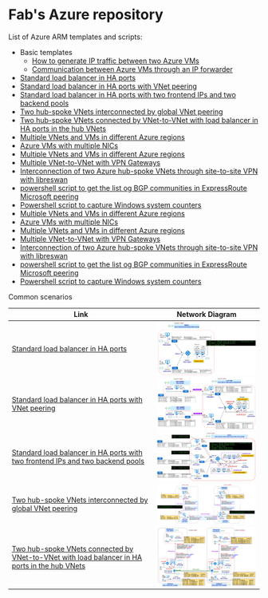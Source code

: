 <properties
   pageTitle="Examples of Azure ARM templates and scripts"
   description="Examples of Azure ARM templates and scripts"
   services=""
   documentationCenter="na"
   authors="fabferri"
   manager=""
   editor=""/>

<tags
   ms.service="Configuration-Example-Azure"
   ms.devlang="na"
   ms.topic="article"
   ms.tgt_pltfrm="na"
   ms.workload="na"
   ms.date="21/11/2016"
   ms.author="fabferri" />

# Fab's Azure repository
List of Azure ARM templates and scripts:
* Basic templates
   * [How to generate IP traffic between two Azure VMs](./00-traffic-between-2vms/)
   * [Communication between Azure VMs through an IP forwarder](./01-ip-forwarding/)
* [Standard load balancer in HA ports](./02-ilb-ha-ports-1vnet/)
* [Standard load balancer in HA ports with VNet peering](./02-ilb-ha-ports-vnetpeering/)
* [Standard load balancer in HA ports with two frontend IPs and two backend pools](./02-ilb-ha-ports-2frontend-2backendpools)
* [Two hub-spoke VNets interconnected by global VNet peering](./02-01-vnet-peering-2hubspoke)
* [Two hub-spoke VNets connected by VNet-to-VNet with load balancer in HA ports in the hub VNets](./02-03-vnet-peering-2hubspoke-ilb-vpn)
* [Multiple VNets and VMs in different Azure regions](./02-multiple-vnets-vms/)
* [Azure VMs with multiple NICs](./02-vms-multiple-nics-01/README.md)
* [Multiple VNets and VMs in different Azure regions](./02-multiple-vnets-vms/)
* [Multiple VNet-to-VNet with VPN Gateways](./vnet-2-vnet-vpn/README.md)
* [Interconnection of two Azure hub-spoke VNets through site-to-site VPN with libreswan](./02-vpn-libreswan/)
* [powershell script to get the list og BGP communities in ExpressRoute Microsoft peering](./ExpressRoute-MS-Peering-BGPCommunity/)
* [Powershell script to capture Windows system counters](./win-sys-counters/)
* [Multiple VNets and VMs in different Azure regions](./01-multiple-vnets-vms/)
* [Azure VMs with multiple NICs](./01-vms-multiple-nics-01/README.md)
* [Multiple VNets and VMs in different Azure regions](./01-multiple-vnets-vms/)
* [Multiple VNet-to-VNet with VPN Gateways](./vnet-2-vnet-vpn/README.md)
* [Interconnection of two Azure hub-spoke VNets through site-to-site VPN with libreswan](./02-vpn-libreswan/)
* [powershell script to get the list og BGP communities in ExpressRoute Microsoft peering](./ExpressRoute-MS-Peering-BGPCommunity/)
* [Powershell script to capture Windows system counters](./win-sys-counters/)


Common scenarios

| Link     | Network Diagram|
|----------|:--------------:|
| [Standard load balancer in HA ports](./02-ilb-ha-ports-1vnet/)|  <img src="./02-ilb-ha-ports-1vnet/media/network-diagram.png" align="left" width="500"> |
| [Standard load balancer in HA ports with VNet peering](./02-ilb-ha-ports-vnetpeering/)| <img src="./02-ilb-ha-ports-vnetpeering/media/network-diagram.png" align="left" width="500"> |
| [Standard load balancer in HA ports with two frontend IPs and two backend pools](./02-ilb-ha-ports-2frontend-2backendpools) | <img src="./02-ilb-ha-ports-2frontend-2backendpools/media/network-diagram.png" align="left" width="500"> |
|[Two hub-spoke VNets interconnected by global VNet peering](./02-01-vnet-peering-2hubspoke)|  <img src="./02-01-vnet-peering-2hubspoke/media/network-diagram.png" align="left" width="500"> |
|[Two hub-spoke VNets connected by VNet-to-VNet with load balancer in HA ports in the hub VNets](./02-03-vnet-peering-2hubspoke-ilb-vpn)|<img src="./02-03-vnet-peering-2hubspoke-ilb-vpn/media/network-diagram.png" align="left" width="500">|




